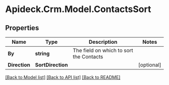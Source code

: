 # Apideck.Crm.Model.ContactsSort

## Properties

Name | Type | Description | Notes
------------ | ------------- | ------------- | -------------
**By** | **string** | The field on which to sort the Contacts | 
**Direction** | **SortDirection** |  | [optional] 

[[Back to Model list]](../README.md#documentation-for-models) [[Back to API list]](../README.md#documentation-for-api-endpoints) [[Back to README]](../README.md)

